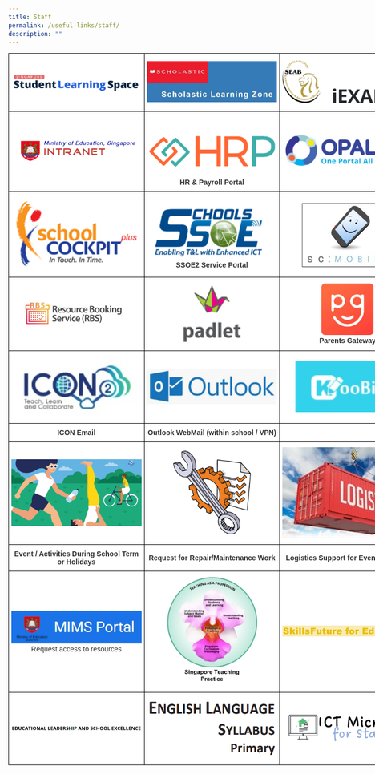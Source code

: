 ```yaml
---
title: Staff
permalink: /useful-links/staff/
description: ""
---
```

<style type="text/css">
.tg  {border-collapse:collapse;border-spacing:0;margin:0px auto;}
.tg td{border-color:black;border-style:solid;border-width:1px;font-family:Arial, sans-serif;font-size:14px;
  overflow:hidden;padding:10px 5px;word-break:normal;}
.tg th{border-color:black;border-style:solid;border-width:1px;font-family:Arial, sans-serif;font-size:14px;
  font-weight:normal;overflow:hidden;padding:10px 5px;word-break:normal;}
.tg .tg-5ws4{background-color:#FFF;color:#333;font-weight:bold;text-align:center;vertical-align:middle}
.tg .tg-2rp9{background-color:#FFF;color:#333;text-align:center;vertical-align:middle}
</style>
<table class="tg" style="undefined;table-layout: fixed; width: 813px">
<colgroup>
<col style="width: 271px">
<col style="width: 271px">
<col style="width: 271px">
</colgroup>
<tbody>
  <tr>
    <td class="tg-2rp9"><a href = "https://www.learning.moe.edu.sg/sls/index.html" target = "_self"> 
          <img src="/images/SLS.png" 
     style="width:100%"></a></td>
    <td class="tg-2rp9"><a href = "https://slz02.scholasticlearningzone.com/resources/dp-int/dist/#/login3/SGPDT3K" target = "_self"> 
          <img src="/images/Scholastic.jpg" 
     style="width:100%"></a></td>
    <td class="tg-2rp9"><a href = "https://iexams.seab.gov.sg/sso/login" target = "_self"> 
          <img src="/images/iExams.png" 
     style="width:100%"></a></td>
  </tr>
  <tr>
    <td class="tg-2rp9"><a href = "https://intranet.moe.gov.sg/Pages/Home.aspx" target = "_self"> 
          <img src="/images/MOE%20Intranet.png" 
     style="width:100%"></a></td>
    <td class="tg-2rp9"><br><a href = "https://www.hrp.gov.sg/hrp/#/" target = "_self"> 
          <img src="/images/HRP.png" 
     style="width:100%"></a><br><span style="font-weight:bold">HR &amp; Payroll Portal</span></td>
    <td class="tg-2rp9"><a href = "https://www.opal2.moe.edu.sg/app/learner" target = "_self"> 
          <img src="/images/Opal%202.jpg" 
     style="width:100%"></a></td>
  </tr>
  <tr>
    <td class="tg-2rp9"><a href = "https://schoolcockpit.moe.gov.sg/" target = "_self"> 
          <img src="/images/SC.gif" 
     style="width:100%"></a></td>
    <td class="tg-2rp9"><a href = "https://ssoe2.moe.edu.sg/" target = "_self"> 
          <img src="/images/SSOE2.png" 
     style="width:100%"></a><br><span style="font-weight:bold">SSOE2 Service Portal</span></td>
    <td class="tg-2rp9"><a href = "https://scmobile.moe.edu.sg/home" target = "_self"> 
          <img src="/images/Slide1.jpeg" 
     style="width:100%"></a></td>
  </tr>
  <tr>
    <td class="tg-2rp9"><a href = "https://rbs.avero-tech.com/" target = "_self"> 
          <img src="/images/RBS.jpg" 
     style="width:80%"></a></td>
    <td class="tg-2rp9"><a href = "https://punggolpri.padlet.org/auth/login" target = "_self"> 
          <img src="/images/Padlet.png" 
     style="width:70%"></a></td>
    <td class="tg-2rp9"><a href = "https://pg.moe.edu.sg/" target = "_self"> 
          <img src="/images/PG.png" 
     style="width:40%"></a><br><span style="font-weight:bold">Parents Gateway</span></td>
  </tr>
  <tr>
    <td class="tg-2rp9"><a href = "https://icon.moe.edu.sg/" target = "_self"> 
          <img src="/images/Icon.jpg" 
     style="width:100%"></a></td>
    <td class="tg-2rp9"><a href = "http://schools.gov.sg/owa/auth/logon.aspx?replaceCurrent=1&url=https%3a%2f%2fschools.gov.sg%2fowa%2f%23authRedirect%3dtrue" target = "_self"> 
          <img src="/images/Outlook.jpg" 
     style="width:100%"></a></td>
    <td class="tg-2rp9"><a href = "https://member.koobits.com/" target = "_self"> 
          <img src="/images/Koobitz.jpg" 
     style="width:80%"></a></td>
  </tr>
  <tr>
    <td class="tg-5ws4"> ICON Email</td>
    <td class="tg-5ws4"> Outlook WebMail (within school / VPN)</td>
    <td class="tg-5ws4"></td>
  </tr>
  <tr>
    <td class="tg-2rp9"><a href = "https://docs.google.com/forms/d/e/1FAIpQLSe7SOVBtTmhq0UQMUAE2yHiv8syp_wHzFlNfB6R2-xVf0KMDw/viewform" target = "_self"> 
          <img src="/images/Heathy_living_physical_activity.png" 
     style="width:100%"></a></td>
    <td class="tg-2rp9"><a href = "https://docs.google.com/forms/u/0/d/e/1FAIpQLSf3O6N7LwnGCsK7QUAAAK4Iaa7ltrQXIvntLElhfRJpkOS7aA/formrestricted" target = "_self"> 
          <img src="/images/download.png" 
     style="width:60%"></a></td>
    <td class="tg-2rp9"><a href = "https://docs.google.com/forms/u/0/d/e/1FAIpQLSeXzijlqP1NRVQ9i3o5au1D5TVlG4879dKrVTYz8J_bcpxAYg/formrestricted#start=openform" target = "_self"> 
          <img src="/images/logistics.jpeg" 
     style="width:100%"></a></td>
  </tr>
  <tr>
    <td class="tg-5ws4"> Event / Activities During School Term or Holidays</td>
    <td class="tg-5ws4"> Request for Repair/Maintenance Work</td>
    <td class="tg-5ws4"> Logistics Support for Event/Function</td>
  </tr>
  <tr>
    <td class="tg-2rp9"><a href = "https://idp.mims.moe.gov.sg/nidp/saml2/sso" target = "_self"> 
          <img src="/images/MIMS.jpg" 
     style="width:100%"></a><br>Request access to resources</td>
    <td class="tg-2rp9"><a href = "https://go.gov.sg/stpwiki" target = "_self"> 
          <img src="/images/STP.png" 
     style="width:70%"></a></td>
    <td class="tg-2rp9"><a href = "https://idm.opal2.moe.edu.sg/account/login?returnUrl=%2Fconnect%2Fauthorize%2Fcallback%3Fclient_id%3Dcsl%26response_type%3Dcode%26redirect_uri%3Dhttps%253A%252F%252Fwww.opal2.moe.edu.sg%252Fcsl%252Fuser%252Fauth%252Fexternal%253Fauthclient%253DIdM%26xoauth_displayname%3DOPAL2.0%26scope%3Dopenid%2520profile%2520cxDomainInternalApi%2520offline_access%26state%3D7f9f409da91aa05df58fd89c3edf38c3bf11cb5d3e1f9796a244538d0736f468" target = "_self"> 
          <img src="/images/Skills%20Future.png" 
     style="width:100%"></a></td>
  </tr>
  <tr>
    <td class="tg-2rp9"><a href = "https://idm.opal2.moe.edu.sg/account/login?returnUrl=%2Fconnect%2Fauthorize%2Fcallback%3Fclient_id%3Dcsl%26response_type%3Dcode%26redirect_uri%3Dhttps%253A%252F%252Fwww.opal2.moe.edu.sg%252Fcsl%252Fuser%252Fauth%252Fexternal%253Fauthclient%253DIdM%26xoauth_displayname%3DOPAL2.0%26scope%3Dopenid%2520profile%2520cxDomainInternalApi%2520offline_access%26state%3De3c97ca0443a65b9e6029fdc06b5949de82cc69bd2deed5070427f30d98b11d8" target = "_self"> 
          <img src="/images/ELSE.png" 
     style="width:100%"></a></td>
    <td class="tg-2rp9"><a href = "https://idm.opal2.moe.edu.sg/account/login?returnUrl=%2Fconnect%2Fauthorize%2Fcallback%3Fclient_id%3Dcsl%26response_type%3Dcode%26redirect_uri%3Dhttps%253A%252F%252Fwww.opal2.moe.edu.sg%252Fcsl%252Fuser%252Fauth%252Fexternal%253Fauthclient%253DIdM%26xoauth_displayname%3DOPAL2.0%26scope%3Dopenid%2520profile%2520cxDomainInternalApi%2520offline_access%26state%3D3726dc35705b06ad97120d97e218a20480b09c15265164b9ea46578cb963a15f" target = "_self"> 
          <img src="/images/EL%20pri.png" 
     style="width:100%"></a></td>
    <td class="tg-2rp9"><a href = "https://sites.google.com/moe.edu.sg/pps-epedagogy-and-ict-tools-sh/school-cockpit-matters" target = "_self"> 
          <img src="/images/ICTmicrositeforstaff.png" 
     style="width:100%"></a></td>
  </tr>
</tbody>
</table>